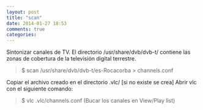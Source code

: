 ```yaml
---
layout: post
title: "scan"
date: 2014-01-27 18:53
comments: true
categories: 
---
```

Sintonizar canales de TV. El directorio /usr/share/dvb/dvb-t/ contiene las zonas de cobertura de la televisión digital terrestre.

>$ scan /usr/share/dvb/dvb-t/es-Rocacorba > channels.conf

Copiar el archivo creado en el directorio .vlc/ [si no existe se crea] Abrir vlc con el siguiente comando:

>$ vlc .vlc/channels.conf (Bucar los canales en View/Play list) 


